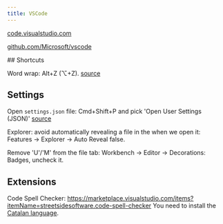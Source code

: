 ```yaml
---
title: VSCode
---
```


[code.visualstudio.com](https://code.visualstudio.com)

[github.com/Microsoft/vscode](https://github.com/Microsoft/vscode)

## Shortcuts

Word wrap: Alt+Z (⌥+Z). [source](https://stackoverflow.com/questions/31025502/how-can-i-switch-word-wrap-on-and-off-in-visual-studio-code)

## Settings

Open `settings.json` file: Cmd+Shift+P and pick 'Open User Settings (JSON)' [source](https://stackoverflow.com/questions/65908987/how-can-i-open-visual-studio-codes-settings-json-file)

Explorer: avoid automatically revealing a file in the when we open it: Features -> Explorer -> Auto Reveal false.

Remove 'U'/'M' from the file tab: Workbench -> Editor -> Decorations: Badges, uncheck it.

## Extensions

Code Spell Checker: https://marketplace.visualstudio.com/items?itemName=streetsidesoftware.code-spell-checker
You need to install the [Catalan language](https://marketplace.visualstudio.com/items?itemName=streetsidesoftware.code-spell-checker-catalan).
